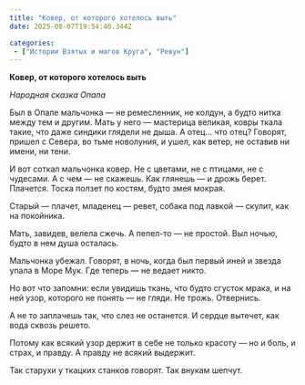 ```yaml
---
title: "Ковер, от которого хотелось выть"
date: 2025-08-07T19:54:40.344Z

categories:
 - ["Истории Взятых и магов Круга", "Ревун"]
---
```


**Ковер, от которого хотелось выть**

*Народная сказка Опала*

Был в Опале мальчонка — не ремесленник, не колдун, а будто нитка между
тем и другим. Мать у него — мастерица великая, ковры ткала такие, что
даже синдики глядели не дыша. А отец... что отец? Говорят, пришел с
Севера, во тьме новолуния, и ушел, как ветер, не оставив ни имени, ни
тени.

И вот соткал мальчонка ковер. Не с цветами, не с птицами, не с чудесами.
А с чем — не скажешь. Как глянешь — и дрожь берет. Плачется. Тоска
ползет по костям, будто змея мокрая.

Старый — плачет, младенец — ревет, собака под лавкой — скулит, как на
покойника.

Мать, завидев, велела сжечь. А пепел-то — не простой. Выл ночью, будто в
нем душа осталась.

Мальчонка убежал. Говорят, в ночь, когда был первый иней и звезда упала
в Море Мук. Где теперь — не ведает никто.

Но вот что запомни: если увидишь ткань, что будто сгусток мрака, и на
ней узор, которого не понять — не гляди. Не трожь. Отвернись.

А не то заплачешь так, что слез не останется. И сердце вытечет, как вода
сквозь решето.

Потому как всякий узор держит в себе не только красоту — но и боль, и
страх, и правду. А правду не всякий выдержит.

Так старухи у ткацких станков говорят. Так внукам шепчут.

